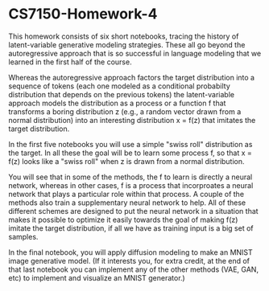 # CS7150-Homework-4

This homework consists of six short notebooks, tracing the history of latent-variable
generative modeling strategies. These all go beyond the autoregressive approach that is so
successful in language modeling that we learned in the first half of the course.

Whereas the autoregressive approach factors the target distribution into a sequence
of tokens (each one modeled as a conditional probabilty distribution that
depends on the previous tokens) the latent-variable approach models the distribution
as a process or a function f that transforms a boring distribution z (e.g., a random
vector drawn from a normal distribution) into an interesting distribution x = f(z)
that imitates the target distribution.

In the first five notebooks you will use a simple "swiss roll" distribution as the
target. In all these the goal will be to learn some process f, so that x = f(z)
looks like a "swiss roll" when z is drawn from a normal distribution.

You will see that in some of the methods, the f to learn is directly a neural network,
whereas in other cases, f is a process that incorproates a neural network that
plays a particular role within that process.  A couple of the methods also train a
supplementary neural network to help.  All of these different schemes are designed
to put the neural network in a situation that makes it possible to optimize it easily
towards the goal of making f(z) imitate the target distribution, if all we have as
training input is a big set of samples.

In the final notebook, you will apply diffusion modeling to make an MNIST image
generative model.  (If it interests you, for extra credit, at the end of that
last notebook you can implement any of the other methods (VAE, GAN, etc) to
implement and visualize an MNIST generator.)
